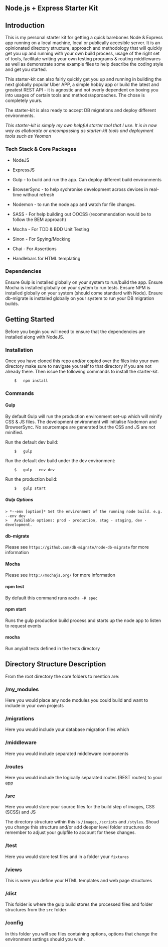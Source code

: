 Node.js + Express Starter Kit
----

## Introduction

This is my personal starter kit for getting a quick barebones Node & Express app running on a local machine, local or publically accesible server. It is an opinionated directory structure, approach and methodology that will quickly get you up and running with your own build process, usage of the right set of tools, facilitate writing your own testing programs & routing middlewares as well as demonstrate some example files to help describe the coding style and get you started.

This starter-kit can also fairly quickly get you up and running in building the next globally popular Uber APP, a simple hobby app or build the latest and greatest REST API - it is agnostic and not overly dependent on boxing you into usages of certain tools and methods/approaches. The chose is completely yours.

The starter-kit is also ready to accept DB migrations and deploy different environments.

*This starter-kit is simply my own helpful starter tool that I use. It is in now way as elloborate or encompassing as starter-kit tools and deployment tools such as Yeoman*

### Tech Stack & Core Packages

- NodeJS
- ExpressJS

- Gulp - to build and run the app. Can deploy different build environments
- BrowserSync - to help sychronise development across devices in real-time without refresh
- Nodemon - to run the node app and watch for file changes. 

- SASS - For help building out OOCSS (recommendation would be to follow the BEM approach)

- Mocha - For TDD & BDD Unit Testing
- Sinon - For Spying/Mocking
- Chai - For Assertions

- Handlebars for HTML templating

### Dependencies

Ensure Gulp is installed globally on your system to run/build the app.
Ensure Mocha is installed globally on your system to run tests.
Ensure NPM is installed globally on your system (should come standard with Node).
Ensure db-migrate is insttaled globally on your system to run your DB migration builds.

## Getting Started

Before you begin you will need to ensure that the dependencies are installed along with NodeJS.

### Installation

Once you have cloned this repo and/or copied over the files into your own directory make sure to navigate yourself to that directory if you are not already there. Then issue the following commands to install the starter-kit.

```
	$	npm install
```

### Commands

#### Gulp

By default Gulp will run the production environment set-up which will minify CSS & JS files. The development environment will initialise Nodemon and BrowserSync. No sourcemaps are generated but the CSS and JS are not minified. 

Run the default dev build:

```
	$	gulp
```

Run the default dev build under the dev environment:

```
	$	gulp --env dev
```

Run the production build:

```
	$	gulp start
```


##### Gulp Options

	> *--env [option]* Set the environment of the running node build. e.g. --env dev
	>	Available options: prod - production, stag - staging, dev - development.


#### db-migrate

Please see `https://github.com/db-migrate/node-db-migrate` for more information

#### Mocha

Please see `http://mochajs.org/` for more information


#### npm test

By default this command runs `mocha -R spec`

#### npm start

Runs the gulp production build process and starts up the node app to listen to request events

#### mocha

Run any/all tests defined in the tests directory

## Directory Structure Description

From the root directory the core folders to mention are:

### /my_modules

Here you would place any node modules you could build and want to include in your own projects

### /migrations

Here you would include your database migration files which 

### /middleware

Here you would include separated middleware components

### /routes

Here you would include the logically separated routes (REST routes) to your app

### /src

Here you would store your source files for the build step of images, CSS (SCSS) and JS

The directory structure within this is `/images`, `/scripts` and `/styles`. Shoud you change this structure and/or add deeper level folder structures do remember to adjust your gulpfile to account for these changes.

### /test

Here you would store test files and in a folder your `fixtures`

### /views 

This is were you define your HTML templates and web page structures

### /dist

This folder is where the gulp build stores the processed files and folder structures from the `src` folder

### /config

In this folder you will see files containing options, options that change the environment settings should you wish.

